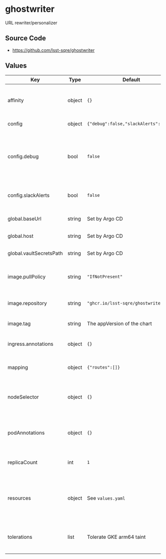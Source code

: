 # ghostwriter

URL rewriter/personalizer

## Source Code

* <https://github.com/lsst-sqre/ghostwriter>

## Values

| Key | Type | Default | Description |
|-----|------|---------|-------------|
| affinity | object | `{}` | Affinity rules for the ghostwriter deployment pod |
| config | object | `{"debug":false,"slackAlerts":false}` | ghostwriter configuration |
| config.debug | bool | `false` | If set to true, enable verbose logging and disable structured JSON logging |
| config.slackAlerts | bool | `false` | Whether to send alerts and status to Slack. |
| global.baseUrl | string | Set by Argo CD | Base URL for the environment |
| global.host | string | Set by Argo CD | Host name for ingress |
| global.vaultSecretsPath | string | Set by Argo CD | Base path for Vault secrets |
| image.pullPolicy | string | `"IfNotPresent"` | Pull policy for the ghostwriter image |
| image.repository | string | `"ghcr.io/lsst-sqre/ghostwriter"` | Image to use in the ghostwriter deployment |
| image.tag | string | The appVersion of the chart | Tag of image to use |
| ingress.annotations | object | `{}` | Additional annotations for the ingress rule |
| mapping | object | `{"routes":[]}` | ghostwriter URL mapping |
| nodeSelector | object | `{}` | Node selection rules for the ghostwriter deployment pod |
| podAnnotations | object | `{}` | Annotations for the ghostwriter deployment pod |
| replicaCount | int | `1` | Number of web deployment pods to start |
| resources | object | See `values.yaml` | Resource limits and requests for the ghostwriter deployment pod |
| tolerations | list | Tolerate GKE arm64 taint | Tolerations for the ghostwriter deployment pod |

